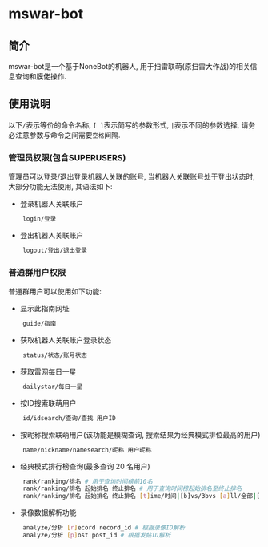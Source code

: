 # mswar-bot

## 简介
mswar-bot是一个基于NoneBot的机器人, 用于扫雷联萌(原扫雷大作战)的相关信息查询和膜佬操作.

## 使用说明
以下`/`表示等价的命令名称, `[ ]`表示简写的参数形式, `|`表示不同的参数选择, 请务必注意参数与命令之间需要`空格`间隔.

### 管理员权限(包含SUPERUSERS)
管理员可以登录/退出登录机器人关联的账号, 当机器人关联账号处于登出状态时, 大部分功能无法使用, 其语法如下:
+ 登录机器人关联账户
```bash
    login/登录
```
+ 登出机器人关联账户
```bash
    logout/登出/退出登录
```

### 普通群用户权限
普通群用户可以使用如下功能:
+ 显示此指南网址
```bash
    guide/指南
```
+ 获取机器人关联账户登录状态
```bash
    status/状态/账号状态
```
+ 获取雷网每日一星
```bash
    dailystar/每日一星
```
+ 按ID搜索联萌用户
```bash
    id/idsearch/查询/查找 用户ID
```
+ 按昵称搜索联萌用户(该功能是模糊查询, 搜索结果为经典模式排位最高的用户)
```bash
    name/nickname/namesearch/昵称 用户昵称
```
+ 经典模式排行榜查询(最多查询 20 名用户)
```bash
    rank/ranking/排名 # 用于查询时间榜前10名
    rank/ranking/排名 起始排名 终止排名 # 用于查询时间榜起始排名至终止排名
    rank/ranking/排名 起始排名 终止排名 [t]ime/时间|[b]vs/3bvs [a]ll/全部|[n]f/盲扫|[f]l/标旗 [a]ll/全部|[i]nt/初级|[b]eg/中级|[e]xp/高级 # 所有参数
```
+ 录像数据解析功能
```bash
    analyze/分析 [r]ecord record_id # 根据录像ID解析
    analyze/分析 [p]ost post_id # 根据发帖ID解析
```

<!-- ## 安装机器人
+ 下载酷Q Air
+ 安装CQHttp插件
+ 安装Python 3.7及以上版本
+ 安装依赖项
```bash
    pip install -r requirements.txt
```
+ 根据Nonebot中的说明修改CQHttp与NoneBot间的相关配置
+ (可选)修改配置`config.py`
+ 运行机器人
```bash
    py -3 bot.py
```

## 协议
+ 本项目基于`AGPL 3.0`开源, 这意味着你可以免费使用该软件, 但当你修改了源代码时, 你需要开源你的代码, 并使用相同的协议授权你的代码. -->
